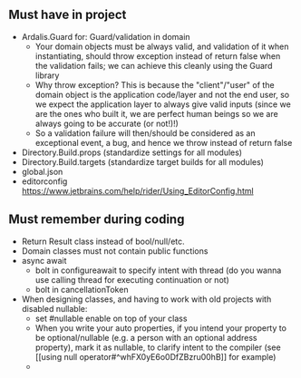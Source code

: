 ## Must have in project
- Ardalis.Guard for: Guard/validation in domain
	- Your domain objects must be always valid, and validation of it when instantiating, should throw exception instead of return false when the validation fails; we can achieve this cleanly using the Guard library
	- Why throw exception? This is because the "client"/"user" of the domain object is the application code/layer and not the end user, so we expect the application layer to always give valid inputs (since we are the ones who built it, we are perfect human beings so we are always going to be accurate (or not!)!)
	- So a validation failure will then/should be considered as an exceptional event, a bug, and hence we throw instead of return false
- Directory.Build.props (standardize settings for all modules)
- Directory.Build.targets (standardize target builds for all modules)
- global.json
- editorconfig https://www.jetbrains.com/help/rider/Using_EditorConfig.html

## Must remember during coding
- Return Result class instead of bool/null/etc.
- Domain classes must not contain public functions
- async await
	- bolt in configureawait to specify intent with thread (do you wanna use calling thread for executing continuation or not)
	- bolt in cancellationToken
- When designing classes, and having to work with old projects with disabled nullable:
	- set \#nullable enable on top of your class
	- When you write your auto properties, if you intend your property to be optional/nullable (e.g. a person with an optional address property), mark it as nullable, to clarify intent to the compiler (see [[using null operator#^whFX0yE6o0DfZBzru00hB]] for example)
	- 
